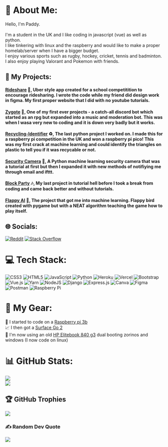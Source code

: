 # 💫 About Me:
Hello, I'm Paddy.<br><br>I'm a student in the UK and I like coding in javascript (vue) as well as python.<br>I like tinkering with linux and the raspberry and would like to make a proper homelab/server when I have a bigger budget.<br>I enjoy various sports such as rugby, hockey, cricket, tennis and badminton.<br>I also enjoy playing Valorant and Pokemon with friends.<br>

## 🌠 My Projects:
####  [Rideshare](https://github.com/PaddyCooper08/rideshare) 🚗, Uber style app created for a school competitition to encourage ridesharing. I wrote the code while my friend did design work in figma. My first proper website that I did with no youtube tutorials.

#### [Zygote](https://github.com/PaddyCooper08/Zygote-discord.py) 🤖, One of my first ever projects -  a catch-all discord bot which started as an rpg but expanded into a music and moderation bot. This was when I wasa very new to coding and it is down very badly but it works.

#### [Recycling-Identifier](https://github.com/PaddyCooper08/recycling-identifier) ♻, The last python project I worked on. I made this for a raspberry pi competition in the UK and won a raspberry pi pico! This was my first crack at machine learning and could identify the triangles on plastic to tell you if it was recycable or not.

#### [Security Camera](https://github.com/PaddyCooper08/SecurityCam) 📸, A Python machine learning security camera that was a tutorial at first but then I expanded it with new methods of notifiying me through email and ifttt.

#### [Block Party](https://github.com/PaddyCooper08/Block-party) 🎶, My last project in tutorial hell before I took a break from coding and came back better and without tutorials.

#### [Flappy AI](https://github.com/PaddyCooper08/FlappyAi) 🐔, The project that got me into machine learning. Flappy bird created with pygame but with a NEAT algorithm teaching the game how to play itself.




## 🌐 Socials:
[![Reddit](https://img.shields.io/badge/Reddit-%23FF4500.svg?logo=Reddit&logoColor=white)](https://reddit.com/user/Paddyxl) [![Stack Overflow](https://img.shields.io/badge/-Stackoverflow-FE7A16?logo=stack-overflow&logoColor=white)](https://stackoverflow.com/users/15343843) 

# 💻 Tech Stack:
![CSS3](https://img.shields.io/badge/css3-%231572B6.svg?style=for-the-badge&logo=css3&logoColor=white) ![HTML5](https://img.shields.io/badge/html5-%23E34F26.svg?style=for-the-badge&logo=html5&logoColor=white) ![JavaScript](https://img.shields.io/badge/javascript-%23323330.svg?style=for-the-badge&logo=javascript&logoColor=%23F7DF1E) ![Python](https://img.shields.io/badge/python-3670A0?style=for-the-badge&logo=python&logoColor=ffdd54) ![Heroku](https://img.shields.io/badge/heroku-%23430098.svg?style=for-the-badge&logo=heroku&logoColor=white) ![Vercel](https://img.shields.io/badge/vercel-%23000000.svg?style=for-the-badge&logo=vercel&logoColor=white) ![Bootstrap](https://img.shields.io/badge/bootstrap-%23563D7C.svg?style=for-the-badge&logo=bootstrap&logoColor=white) ![Vue.js](https://img.shields.io/badge/vuejs-%2335495e.svg?style=for-the-badge&logo=vuedotjs&logoColor=%234FC08D) ![Yarn](https://img.shields.io/badge/yarn-%232C8EBB.svg?style=for-the-badge&logo=yarn&logoColor=white) ![NodeJS](https://img.shields.io/badge/node.js-6DA55F?style=for-the-badge&logo=node.js&logoColor=white) ![Django](https://img.shields.io/badge/django-%23092E20.svg?style=for-the-badge&logo=django&logoColor=white) ![Express.js](https://img.shields.io/badge/express.js-%23404d59.svg?style=for-the-badge&logo=express&logoColor=%2361DAFB) ![Canva](https://img.shields.io/badge/Canva-%2300C4CC.svg?style=for-the-badge&logo=Canva&logoColor=white) 	![Figma](https://img.shields.io/badge/figma-%23F24E1E.svg?style=for-the-badge&logo=figma&logoColor=white) ![Postman](https://img.shields.io/badge/Postman-FF6C37?style=for-the-badge&logo=postman&logoColor=white) ![Raspberry Pi](https://img.shields.io/badge/-RaspberryPi-C51A4A?style=for-the-badge&logo=Raspberry-Pi)
# 💸 My Gear:
🍓 I started to code on a [Raspberry pi 3b](https://www.raspberrypi.com/products/raspberry-pi-3-model-b/) \
📈 I then got a [Surface Go 2](https://www.microsoft.com/en-gb/d/surface-go-2/8PT3S2VJMDR6) \
🌟 I'm now using an old [HP Elitebook 840 g3](https://support.hp.com/gb-en/document/c05259054) dual booting zorinos and windows (I now code on linux) 
# 📊 GitHub Stats:
![](https://github-readme-stats.vercel.app/api?username=PaddyCooper08&theme=dark&hide_border=false&include_all_commits=true&count_private=true)<br/>
![](https://github-readme-streak-stats.herokuapp.com/?user=PaddyCooper08&theme=dark&hide_border=false)<br/>

## 🏆 GitHub Trophies
![](https://github-profile-trophy.vercel.app/?username=PaddyCooper08&theme=radical&no-frame=false&no-bg=true&margin-w=4)

### ✍️ Random Dev Quote
![](https://quotes-github-readme.vercel.app/api?type=horizontal&theme=radical)
